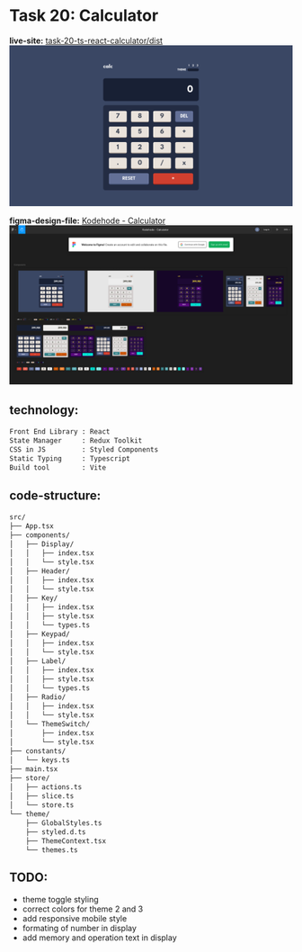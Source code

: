 # Task 20: Calculator

**live-site:**
[task-20-ts-react-calculator/dist](https://sindre-kodehode.github.io/task-20-ts-react-calculator/dist/)
![calc](./scrot/calc.png)

**figma-design-file:**
[Kodehode - Calculator](https://www.figma.com/file/cpNH1J9QgcZiW36VaChw0X/Kodehode---Calculator?node-id=0%3A1)
![figma](./scrot/figma.png)

## technology: 
```
Front End Library : React            
State Manager     : Redux Toolkit
CSS in JS         : Styled Components
Static Typing     : Typescript       
Build tool        : Vite             
```

## code-structure:
```
src/
├── App.tsx
├── components/
│   ├── Display/
│   │   ├── index.tsx
│   │   └── style.tsx
│   ├── Header/
│   │   ├── index.tsx
│   │   └── style.tsx
│   ├── Key/
│   │   ├── index.tsx
│   │   ├── style.tsx
│   │   └── types.ts
│   ├── Keypad/
│   │   ├── index.tsx
│   │   └── style.tsx
│   ├── Label/
│   │   ├── index.tsx
│   │   ├── style.tsx
│   │   └── types.ts
│   ├── Radio/
│   │   ├── index.tsx
│   │   └── style.tsx
│   └── ThemeSwitch/
│       ├── index.tsx
│       └── style.tsx
├── constants/
│   └── keys.ts
├── main.tsx
├── store/
│   ├── actions.ts
│   ├── slice.ts
│   └── store.ts
└── theme/
    ├── GlobalStyles.ts
    ├── styled.d.ts
    ├── ThemeContext.tsx
    └── themes.ts
```

## TODO:
- theme toggle styling
- correct colors for theme 2 and 3
- add responsive mobile style
- formating of number in display
- add memory and operation text in display
